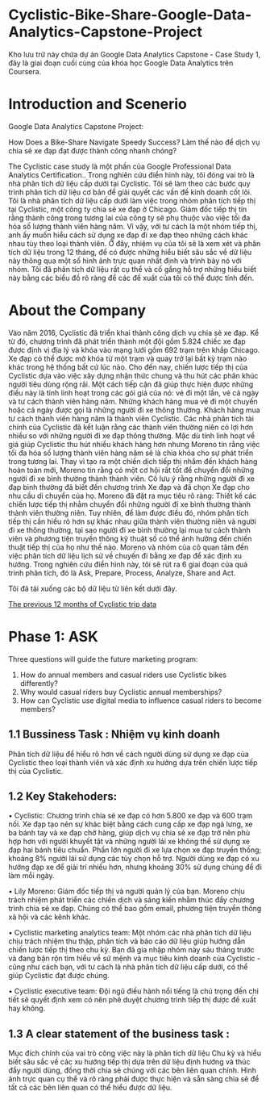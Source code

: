# Cyclistic-Bike-Share-Google-Data-Analytics-Capstone-Project
Kho lưu trữ này chứa dự án Google Data Analytics Capstone - Case Study 1, đây là giai đoạn cuối cùng của khóa học Google Data Analytics trên Coursera.
# Introduction and Scenerio
Google Data Analytics Capstone Project: 

How Does a Bike-Share Navigate Speedy Success?
Làm thế nào để dịch vụ chia sẻ xe đạp đạt được thành công nhanh chóng?

The Cyclistic case study là một phần của Google Professional Data Analytics Certification.. Trong nghiên cứu điển hình này, tôi đóng vai trò là nhà phân tích dữ liệu cấp dưới tại Cyclistic. Tôi sẽ làm theo các bước quy trình phân tích dữ liệu cơ bản để giải quyết các vấn đề kinh doanh cốt lõi. Tôi là nhà phân tích dữ liệu cấp dưới làm việc trong nhóm phân tích tiếp thị tại Cyclistic, một công ty chia sẻ xe đạp ở Chicago. Giám đốc tiếp thị tin rằng thành công trong tương lai của công ty sẽ phụ thuộc vào việc tối đa hóa số lượng thành viên hàng năm. Vì vậy, với tư cách là một nhóm tiếp thị, anh ấy muốn hiểu cách sử dụng xe đạp đi xe đạp theo những cách khác nhau tùy theo loại thành viên. Ở đây, nhiệm vụ của tôi sẽ là xem xét và phân tích dữ liệu trong 12 tháng, để có được những hiểu biết sâu sắc về dữ liệu này thông qua một số hình ảnh trực quan nhất định và trình bày nó với nhóm. Tôi đã phân tích dữ liệu rất cụ thể và cố gắng hỗ trợ những hiểu biết này bằng các biểu đồ rõ ràng để các đề xuất của tôi có thể được tính đến.

# About the Company
Vào năm 2016, Cyclistic đã triển khai thành công dịch vụ chia sẻ xe đạp. Kể từ đó, chương trình đã phát triển thành một đội gồm 5.824 chiếc xe đạp được định vị địa lý và khóa vào mạng lưới gồm 692 trạm trên khắp Chicago. Xe đạp có thể được mở khóa từ một trạm và quay trở lại bất kỳ trạm nào khác trong hệ thống bất cứ lúc nào. Cho đến nay, chiến lược tiếp thị của Cyclistic dựa vào việc xây dựng nhận thức chung và thu hút các phân khúc người tiêu dùng rộng rãi. Một cách tiếp cận đã giúp thực hiện được những điều này là tính linh hoạt trong các gói giá của nó: vé đi một lần, vé cả ngày và tư cách thành viên hàng năm. Những khách hàng mua vé đi một chuyến hoặc cả ngày được gọi là những người đi xe thông thường. Khách hàng mua tư cách thành viên hàng năm là thành viên Cyclistic. Các nhà phân tích tài chính của Cyclistic đã kết luận rằng các thành viên thường niên có lợi hơn nhiều so với những người đi xe đạp thông thường. Mặc dù tính linh hoạt về giá giúp Cyclistic thu hút nhiều khách hàng hơn nhưng Moreno tin rằng việc tối đa hóa số lượng thành viên hàng năm sẽ là chìa khóa cho sự phát triển trong tương lai. Thay vì tạo ra một chiến dịch tiếp thị nhắm đến khách hàng hoàn toàn mới, Moreno tin rằng có một cơ hội rất tốt để chuyển đổi những người đi xe bình thường thành thành viên. Cô lưu ý rằng những người đi xe đạp bình thường đã biết đến chương trình Xe đạp và đã chọn Xe đạp cho nhu cầu di chuyển của họ. Moreno đã đặt ra mục tiêu rõ ràng: Thiết kế các chiến lược tiếp thị nhằm chuyển đổi những người đi xe bình thường thành thành viên thường niên. Tuy nhiên, để làm được điều đó, nhóm phân tích tiếp thị cần hiểu rõ hơn sự khác nhau giữa thành viên thường niên và người đi xe thông thường, tại sao người đi xe bình thường lại mua tư cách thành viên và phương tiện truyền thông kỹ thuật số có thể ảnh hưởng đến chiến thuật tiếp thị của họ như thế nào. Moreno và nhóm của cô quan tâm đến việc phân tích dữ liệu lịch sử về chuyến đi bằng xe đạp để xác định xu hướng. Trong nghiên cứu điển hình này, tôi sẽ rút ra 6 giai đoạn của quá trình phân tích, đó là Ask, Prepare, Process, Analyze, Share and Act.

Tôi đã tải xuống các bộ dữ liệu từ liên kết dưới đây.

[The previous 12 months of Cyclistic trip data
](https://divvy-tripdata.s3.amazonaws.com/index.html) 

# Phase 1: ASK
Three questions will guide the future marketing program:

1. How do annual members and casual riders use Cyclistic bikes differently?
2. Why would casual riders buy Cyclistic annual memberships?
3. How can Cyclistic use digital media to influence casual riders to become members?
## 1.1 Bussiness Task : Nhiệm vụ kinh doanh
Phân tích dữ liệu để hiểu rõ hơn về cách người dùng sử dụng xe đạp của Cyclistic theo loại thành viên và xác định xu hướng dựa trên chiến lược tiếp thị của Cyclistic.
## 1.2 Key Stakehoders:
• Cyclistic: Chương trình chia sẻ xe đạp có hơn 5.800 xe đạp và 600 trạm nối. Xe đạp tạo nên sự khác biệt bằng cách cung cấp xe đạp ngả lưng, xe ba bánh tay và xe đạp chở hàng, giúp dịch vụ chia sẻ xe đạp trở nên phù hợp hơn với người khuyết tật và những người lái xe không thể sử dụng xe đạp hai bánh tiêu chuẩn. Phần lớn người đi xe lựa chọn xe đạp truyền thống; khoảng 8% người lái sử dụng các tùy chọn hỗ trợ. Người dùng xe đạp có xu hướng đạp xe để giải trí nhiều hơn, nhưng khoảng 30% sử dụng chúng để đi làm mỗi ngày.

• Lily Moreno: Giám đốc tiếp thị và người quản lý của bạn. Moreno chịu trách nhiệm phát triển các chiến dịch và sáng kiến ​​nhằm thúc đẩy chương trình chia sẻ xe đạp. Chúng có thể bao gồm email, phương tiện truyền thông xã hội và các kênh khác.

• Cyclistic marketing analytics team: Một nhóm các nhà phân tích dữ liệu chịu trách nhiệm thu thập, phân tích và báo cáo dữ liệu giúp hướng dẫn chiến lược tiếp thị theo chu kỳ. Bạn đã gia nhập nhóm này sáu tháng trước và đang bận rộn tìm hiểu về sứ mệnh và mục tiêu kinh doanh của Cyclistic - cũng như cách bạn, với tư cách là nhà phân tích dữ liệu cấp dưới, có thể giúp Cyclistic đạt được chúng.

• Cyclistic executive team: Đội ngũ điều hành nổi tiếng là chú trọng đến chi tiết sẽ quyết định xem có nên phê duyệt chương trình tiếp thị được đề xuất hay không.

## 1.3 A clear statement of the business task :
Mục đích chính của vai trò công việc này là phân tích dữ liệu Chu kỳ và hiểu biết sâu sắc về các xu hướng tiếp thị dựa trên dữ liệu định hướng và thúc đẩy người dùng, đồng thời chia sẻ chúng với các bên liên quan chính. Hình ảnh trực quan cụ thể và rõ ràng phải được thực hiện và sẵn sàng chia sẻ để tất cả các bên liên quan có thể hiểu được dữ liệu.
